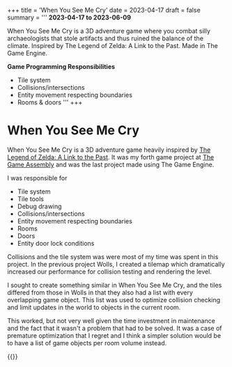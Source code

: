 +++
title = 'When You See Me Cry'
date = 2023-04-17
draft = false
summary = '''
**2023-04-17 to 2023-06-09**

When You See Me Cry is a 3D adventure game where you combat silly archaeologists that stole artifacts and thus ruined the balance of the climate. Inspired by The Legend of Zelda: A Link to the Past. Made in The Game Engine.

**Game Programming Responsibilities**
  *  Tile system
  *  Collisions/intersections
  *  Entity movement respecting boundaries
  *  Rooms & doors
'''
+++

# When You See Me Cry
When You See Me Cry is a 3D adventure game heavily inspired by 
[The Legend of Zelda: A Link to the Past](https://en.wikipedia.org/wiki/The_Legend_of_Zelda:_A_Link_to_the_Past). 
It was my forth game project at [The Game Assembly](https://thegameassembly.com)
and was the last project made using The Game Engine.

I was responsible for
* Tile system
* Tile tools
* Debug drawing
* Collisions/intersections
* Entity movement respecting boundaries
* Rooms
* Doors
* Entity door lock conditions

Collisions and the tile system was were most of my time was spent in this project.
In the previous project Wolls, I created a tilemap which dramatically increased 
our performance for collision testing and rendering the level. 

I sought to create something similar in When You See Me Cry, and the tiles differed 
from those in Wolls in that they also had a list with every overlapping game object. 
This list was used to optimize collision checking and limit updates in the world to 
objects in the current room.

This worked, but not very well given the time investment in maintenance and the fact
that it wasn't a problem that had to be solved. It was a case of premature optimization
that I regret and I think a simpler solution would be to have a list of game objects per
room volume instead.

{{<youtube id="RTEkSJmcURg" title="When You See Me Cry trailer.">}}